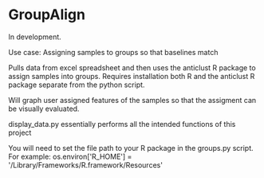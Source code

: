 # GroupAlign

In development.

Use case: Assigning samples to groups so that baselines match

Pulls data from excel spreadsheet and then uses the anticlust R package to assign samples into groups.  Requires installation both R and the anticlust R package separate from the python script.

Will graph user assigned features of the samples so that the assigment can be visually evaluated.

display_data.py essentially performs all the intended functions of this project

You will need to set the file path to your R package in the groups.py script.  For example:
os.environ['R_HOME'] = '/Library/Frameworks/R.framework/Resources'
